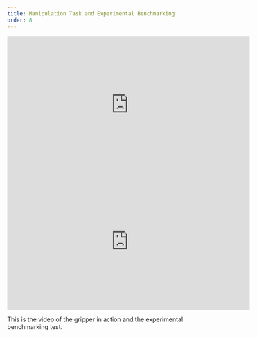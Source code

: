 ```yaml
---
title: Manipulation Task and Experimental Benchmarking
order: 8
---
```


<iframe width="560" height="315" src="https://www.youtube.com/embed/idzpTxySajE" frameborder="0" allow="autoplay; encrypted-media" allowfullscreen></iframe>

<iframe width="560" height="315" src="https://www.youtube.com/embed/FHdgulcmOcc?rel=0" frameborder="0" allow="autoplay; encrypted-media" allowfullscreen></iframe>

This is the video of the gripper in action and the experimental benchmarking test.
